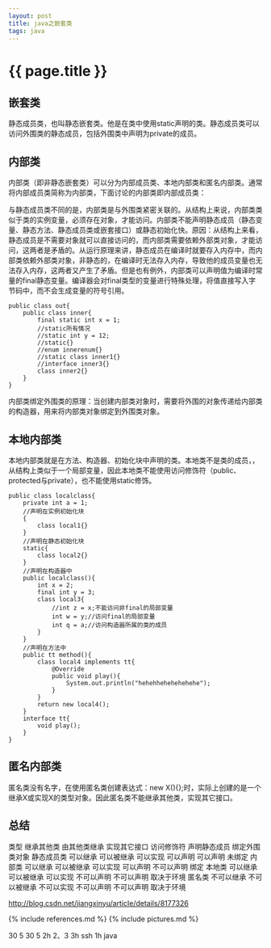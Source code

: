 ```yaml
---
layout: post
title: java之嵌套类
tags: java
---
```


{{ page.title }}
================

嵌套类
------

静态成员类，也叫静态嵌套类。他是在类中使用static声明的类。静态成员类可以访问外围类的静态成员，包括外围类中声明为private的成员。

内部类
------

内部类（即非静态嵌套类）可以分为内部成员类、本地内部类和匿名内部类。通常将内部成员类简称为内部类，下面讨论的内部类即内部成员类：

与静态成员类不同的是，内部类是与外围类紧密关联的。从结构上来说，内部类类似于类的实例变量，必须存在对象，才能访问。内部类不能声明静态成员（静态变量、静态方法、静态成员类或嵌套接口）或静态初始化快。原因：从结构上来看，静态成员是不需要对象就可以直接访问的，而内部类需要依赖外部类对象，才能访问，这两者是矛盾的。从运行原理来讲，静态成员在编译时就要存入内存中，而内部类依赖外部类对象，非静态的，在编译时无法存入内存，导致他的成员变量也无法存入内存，这两者又产生了矛盾。但是也有例外，内部类可以声明值为编译时常量的final静态变量。编译器会对final类型的变量进行特殊处理，将值直接写入字节码中，而不会生成变量的符号引用。

	public class out{
		public class inner{
			final static int x = 1;
			//static所有情况
			//static int y = 12;
			//static{}
			//enum innerenum{}
			//static class inner1{}
			//interface inner3{}
			class inner2{}
		}
	}

内部类绑定外围类的原理：当创建内部类对象时，需要将外围的对象传递给内部类的构造器，用来将内部类对象绑定到外围类对象。

本地内部类
----------

本地内部类就是在方法、构造器、初始化块中声明的类。本地类不是类的成员，，从结构上类似于一个局部变量，因此本地类不能使用访问修饰符（public、protected与private），也不能使用static修饰。

	public class localclass{
		private int a = 1;
		//声明在实例初始化块
		{
			class local1{}
		}
		//声明在静态初始化块
		static{
			class local2{}
		}
		//声明在构造器中
		public localclass(){
			int x = 2;
			final int y = 3;
			class local3{
				//int z = x;不能访问非final的局部变量
				int w = y;//访问final的局部变量
				int q = a;//访问构造器所属的类的成员
			}
		}
		//声明在方法中
		public tt method(){
			class local4 implements tt{
				@Override
				public void play(){
					System.out.println("hehehhehehehehehe");
				}
			}
			return new local4();
		}
		interface tt{
			void play();
		}
	}

匿名内部类
----------

匿名类没有名字，在使用匿名类创建表达式：new X(){};时，实际上创建的是一个继承X或实现X的类型对象。因此匿名类不能继承其他类，实现其它接口。

总结
----

类型       继承其他类   由其他类继承  实现其它接口  访问修饰符  声明静态成员  绑定外围类对象
静态成员类 可以继承 	可以被继承 	  可以实现      可以声明    可以声明      未绑定
内部类     可以继承 	可以被继承 	  可以实现      可以声明    不可以声明    绑定
本地类     可以继承 	可以被继承 	  可以实现      不可以声明  不可以声明    取决于环境
匿名类     不可以继承 	不可以被继承  不可以实现    不可以声明  不可以声明    取决于环境

http://blog.csdn.net/jiangxinyu/article/details/8177326

{% include references.md %}
{% include pictures.md %}



30 5
30 5
2h 2、3
3h ssh
1h java
